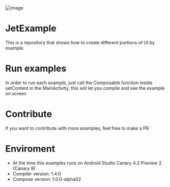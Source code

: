 ![image](https://miro.medium.com/max/7086/1*CteVW3NQ6RR4mQ2bsL9SGQ.png)

# JetExample
This is a repository that shows how to create different portions of UI by example.

# Run examples
In order to run each example, just call the Composable function inside setContent in the MainActivity, this will let you compile and see the example on screen


# Contribute
If you want to contribute with more examples, feel free to make a PR

# Enviroment
- At the time this examples runs on Android Studio Canary 4.2 Preview 2 (Canary 9)
- Compiler version: 1.4.0
- Compose version: 1.0.0-alpha02

